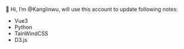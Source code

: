 👋 Hi, I’m @Kanglinwu, will use this account to update following notes:
* Vue3
* Python
* TainWindCSS
* D3.js
